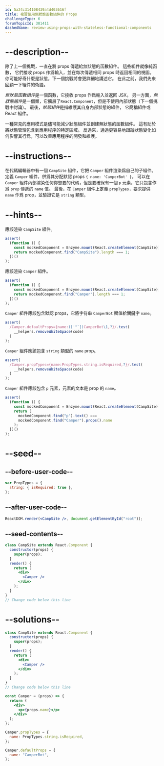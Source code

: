 ```yaml
---
id: 5a24c314108439a4d403616f
title: 複習使用無狀態函數組件的 Props
challengeType: 6
forumTopicId: 301411
dashedName: review-using-props-with-stateless-functional-components
---
```


# --description--

除了上一個挑戰，一直在將 props 傳遞給無狀態的函數組件。 這些組件就像純函數， 它們接收 props 作爲輸入，並在每次傳遞相同 props 時返回相同的視圖。 你可能好奇什麼是狀態，下一個挑戰將會更詳細地講述它。 在此之前，我們先來回顧一下組件的術語。

*無狀態函數組件*是一個函數，它接收 props 作爲輸入並返回 JSX。 另一方面，*無狀態組件*是一個類，它擴展了`React.Component`，但是不使用內部狀態（下一個挑戰中討論）。 最後，*狀態組件*是指維護其自身內部狀態的組件， 它簡稱組件或 React 組件。

一種常見的應用模式是儘可能減少狀態組件並創建無狀態的函數組件。 這有助於將狀態管理包含到應用程序的特定區域。 反過來，通過更容易地跟蹤狀態變化如何影響其行爲，可以改善應用程序的開發和維護。

# --instructions--

在代碼編輯器中有一個 `CampSite` 組件，它把 `Camper` 組件渲染爲自己的子組件。 定義 `Camper` 組件，併爲其分配默認 props `{ name: 'CamperBot' }`。 可以在 `Camper` 組件內部渲染任何你想要的代碼，但是要確保有一個 `p` 元素，它只包含作爲 `prop` 傳遞的 `name` 值。 最後，在 `Camper` 組件上定義 `propTypes`，要求提供 `name` 作爲 prop，並驗證它是 `string` 類型。

# --hints--

應該渲染 `CampSite` 組件。

```js
assert(
  (function () {
    const mockedComponent = Enzyme.mount(React.createElement(CampSite));
    return mockedComponent.find("CampSite").length === 1;
  })()
);
```

應該渲染 `Camper` 組件。

```js
assert(
  (function () {
    const mockedComponent = Enzyme.mount(React.createElement(CampSite));
    return mockedComponent.find("Camper").length === 1;
  })()
);
```

`Camper` 組件應該包含默認 props，它將字符串 `CamperBot` 賦值給關鍵字 `name`。

```js
assert(
  /Camper.defaultProps={name:(['"`])CamperBot\1,?}/.test(
    __helpers.removeWhiteSpace(code)
  )
);
```

`Camper` 組件應該包含 `string` 類型的 `name` prop。

```js
assert(
  /Camper.propTypes={name:PropTypes.string.isRequired,?}/.test(
    __helpers.removeWhiteSpace(code)
  )
);
```

`Camper` 組件應該包含 `p` 元素，元素的文本是 prop 的 `name`。

```js
assert(
  (function () {
    const mockedComponent = Enzyme.mount(React.createElement(CampSite));
    return (
      mockedComponent.find("p").text() ===
      mockedComponent.find("Camper").props().name
    );
  })()
);
```

# --seed--

## --before-user-code--

```jsx
var PropTypes = {
  string: { isRequired: true },
};
```

## --after-user-code--

```jsx
ReactDOM.render(<CampSite />, document.getElementById("root"));
```

## --seed-contents--

```jsx
class CampSite extends React.Component {
  constructor(props) {
    super(props);
  }
  render() {
    return (
      <div>
        <Camper />
      </div>
    );
  }
}
// Change code below this line
```

# --solutions--

```jsx
class CampSite extends React.Component {
  constructor(props) {
    super(props);
  }
  render() {
    return (
      <div>
        <Camper />
      </div>
    );
  }
}
// Change code below this line

const Camper = (props) => {
  return (
    <div>
      <p>{props.name}</p>
    </div>
  );
};

Camper.propTypes = {
  name: PropTypes.string.isRequired,
};

Camper.defaultProps = {
  name: "CamperBot",
};
```
